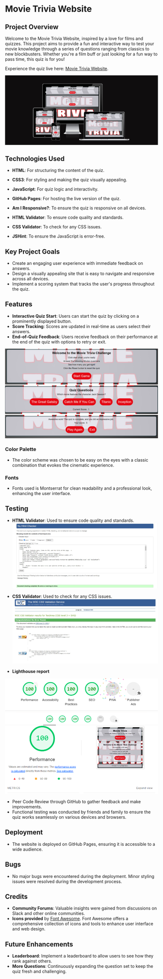 # Movie Trivia Website

## Project Overview

Welcome to the Movie Trivia Website, inspired by a love for films and quizzes. This project aims to provide a fun and interactive way to test your movie knowledge through a series of questions ranging from classics to new blockbusters. Whether you're a film buff or just looking for a fun way to pass time, this quiz is for you!

Experience the quiz live here: [Movie Trivia Website](https://ramibrown.github.io/Movie-Trivia/).

![Responsive Application](assets/images/Application.png)

## Technologies Used

- **HTML**: For structuring the content of the quiz.
- **CSS3**: For styling and making the quiz visually appealing.
- **JavaScript**: For quiz logic and interactivity.

- **GitHub Pages**: For hosting the live version of the quiz.
- **Am I Responsive?**: To ensure the quiz is responsive on all devices.
- **HTML Validator**: To ensure code quality and standards.
- **CSS Validator**: To check for any CSS issues.
- **JSHint**: To ensure the JavaScript is error-free.

## Key Project Goals

- Create an engaging user experience with immediate feedback on answers.
- Design a visually appealing site that is easy to navigate and responsive across all devices.
- Implement a scoring system that tracks the user's progress throughout the quiz.

## Features

- **Interactive Quiz Start**: Users can start the quiz by clicking on a prominently displayed button.
- **Score Tracking**: Scores are updated in real-time as users select their answers.
- **End-of-Quiz Feedback**: Users receive feedback on their performance at the end of the quiz with options to retry or exit.

![Quiz Interaction](assets/images/Quiz-Interaction.png)
![Quiz Questions](assets/images/Quiz-Questions.png)
![Quiz Results](assets/images/Quiz-Results.png)    



### Color Palette

- The color scheme was chosen to be easy on the eyes with a classic combination that evokes the cinematic experience.

### Fonts

- Fonts used is Montserrat for clean readability and a professional look, enhancing the user interface.

## Testing

- **HTML Validator**: Used to ensure code quality and standards.
![HTML Validator](assets/images/HTML-Validator.jpg)

- **CSS Validator**: Used to check for any CSS issues.
![CSS Validator](assets/images/CSS-Validator.jpg)

- **Lighthouse report**

![Lighthouse Report](assets/images/ighthouse-Report.png)
![Lighthouse Report](assets/images/ighthouse-Report2.png)
- Peer Code Review through GitHub to gather feedback and make improvements.
- Functional testing was conducted by friends and family to ensure the quiz works seamlessly on various devices and browsers.

## Deployment

- The website is deployed on GitHub Pages, ensuring it is accessible to a wide audience. 

## Bugs

- No major bugs were encountered during the deployment. Minor styling issues were resolved during the development process.

## Credits

- **Community Forums**: Valuable insights were gained from discussions on Slack and other online communities.
- **Icons provided** by [Font Awesome](https://fontawesome.com). Font Awesome offers a comprehensive collection of icons and tools to  enhance user interface and web design.


## Future Enhancements

- **Leaderboard**: Implement a leaderboard to allow users to see how they rank against others.
- **More Questions**: Continuously expanding the question set to keep the quiz fresh and challenging.

